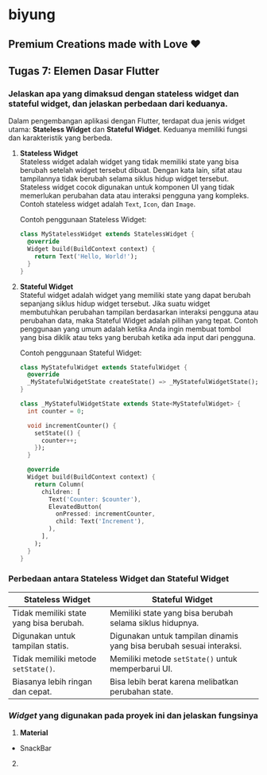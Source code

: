 # biyung

## Premium Creations made with Love ❤️

## Tugas 7: Elemen Dasar Flutter
### Jelaskan apa yang dimaksud dengan stateless widget dan stateful widget, dan jelaskan perbedaan dari keduanya.
Dalam pengembangan aplikasi dengan Flutter, terdapat dua jenis widget utama: **Stateless Widget** dan **Stateful Widget**. Keduanya memiliki fungsi dan karakteristik yang berbeda.

1. **Stateless Widget**  
   Stateless widget adalah widget yang tidak memiliki state yang bisa berubah setelah widget tersebut dibuat. Dengan kata lain, sifat atau tampilannya tidak berubah selama siklus hidup widget tersebut. Stateless widget cocok digunakan untuk komponen UI yang tidak memerlukan perubahan data atau interaksi pengguna yang kompleks. Contoh stateless widget adalah `Text`, `Icon`, dan `Image`.

   Contoh penggunaan Stateless Widget:
   ```dart
   class MyStatelessWidget extends StatelessWidget {
     @override
     Widget build(BuildContext context) {
       return Text('Hello, World!');
     }
   }
   ```

2. **Stateful Widget**  
   Stateful widget adalah widget yang memiliki state yang dapat berubah sepanjang siklus hidup widget tersebut. Jika suatu widget membutuhkan perubahan tampilan berdasarkan interaksi pengguna atau perubahan data, maka Stateful Widget adalah pilihan yang tepat. Contoh penggunaan yang umum adalah ketika Anda ingin membuat tombol yang bisa diklik atau teks yang berubah ketika ada input dari pengguna.

   Contoh penggunaan Stateful Widget:
   ```dart
   class MyStatefulWidget extends StatefulWidget {
     @override
     _MyStatefulWidgetState createState() => _MyStatefulWidgetState();
   }

   class _MyStatefulWidgetState extends State<MyStatefulWidget> {
     int counter = 0;

     void incrementCounter() {
       setState(() {
         counter++;
       });
     }

     @override
     Widget build(BuildContext context) {
       return Column(
         children: [
           Text('Counter: $counter'),
           ElevatedButton(
             onPressed: incrementCounter,
             child: Text('Increment'),
           ),
         ],
       );
     }
   }
   ```

### Perbedaan antara Stateless Widget dan Stateful Widget

| Stateless Widget                         | Stateful Widget                               |
|------------------------------------------|-----------------------------------------------|
| Tidak memiliki state yang bisa berubah.   | Memiliki state yang bisa berubah selama siklus hidupnya. |
| Digunakan untuk tampilan statis.         | Digunakan untuk tampilan dinamis yang bisa berubah sesuai interaksi. |
| Tidak memiliki metode `setState()`.       | Memiliki metode `setState()` untuk memperbarui UI. |
| Biasanya lebih ringan dan cepat.         | Bisa lebih berat karena melibatkan perubahan state. |

### _Widget_ yang digunakan pada proyek ini dan jelaskan fungsinya
1. **Material**
  - SnackBar
2. 
